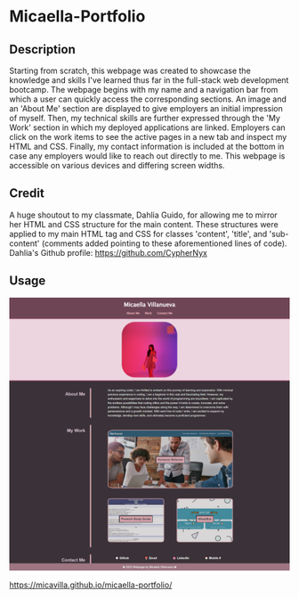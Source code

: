 # Micaella-Portfolio

## Description
Starting from scratch, this webpage was created to showcase the knowledge and skills I've learned thus far in the full-stack web development bootcamp. The webpage begins with my name and a navigation bar from which a user can quickly access the corresponding sections. An image and an 'About Me' section are displayed to give employers an initial impression of myself. Then, my technical skills are further expressed through the 'My Work' section in which my deployed applications are linked. Employers can click on the work items to see the active pages in a new tab and inspect my HTML and CSS. Finally, my contact information is included at the bottom in case any employers would like to reach out directly to me. This webpage is accessible on various devices and differing screen widths.

## Credit
A huge shoutout to my classmate, Dahlia Guido, for allowing me to mirror her HTML and CSS structure for the main content. These structures were applied to my main HTML tag and CSS for classes 'content', 'title', and 'sub-content' (comments added pointing to these aforementioned lines of code). Dahlia's Github profile: https://github.com/CypherNyx

## Usage
![Portfolio page screenshot](portfolio-screenshot-final.png)

https://micavilla.github.io/micaella-portfolio/